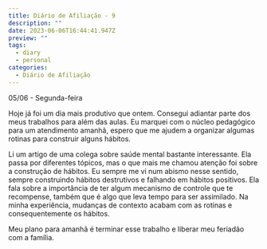 ```yaml
---
title: Diário de Afiliação - 9
description: ""
date: 2023-06-06T16:44:41.947Z
preview: ""
tags:
  - diary
  - personal
categories:
  - Diário de Afiliação
---
```

05/06 - Segunda-feira

Hoje já foi um dia mais produtivo que ontem. Consegui adiantar parte dos meus trabalhos para além das aulas. Eu marquei com o núcleo pedagógico para um atendimento amanhã, espero que me ajudem a organizar algumas rotinas para construir alguns hábitos.

Li um artigo de uma colega sobre saúde mental bastante interessante. Ela passa por diferentes tópicos, mas o que mais me chamou atenção foi sobre a construção de hábitos. Eu sempre me vi num abismo nesse sentido, sempre construindo hábitos destrutivos e falhando em hábitos positivos. Ela fala sobre a importância de ter algum mecanismo de controle que te recompense, também que é algo que leva tempo para ser assimilado. Na minha experiência, mudanças de contexto acabam com as rotinas e consequentemente os hábitos.

Meu plano para amanhã é terminar esse trabalho e liberar meu feriadão com a família.